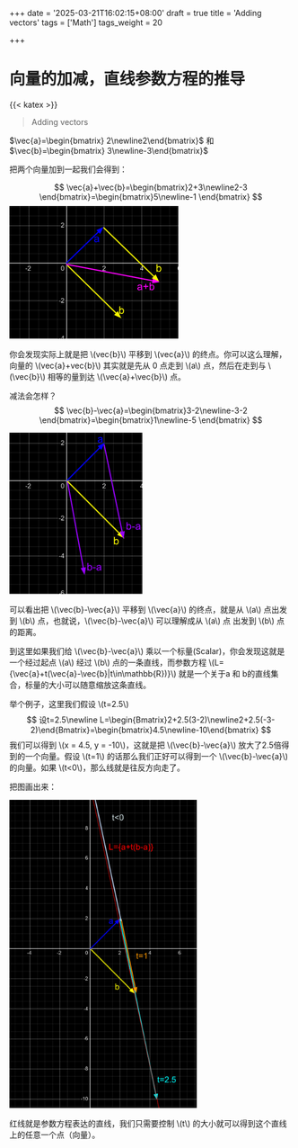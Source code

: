 +++
date = '2025-03-21T16:02:15+08:00'
draft = true
title = 'Adding vectors'
tags = ['Math']
tags_weight = 20

+++

# 向量的加减，直线参数方程的推导

{{< katex >}}

> Adding vectors

$\vec{a}=\begin{bmatrix} 2\newline2\end{bmatrix}$ 和 $\vec{b}=\begin{bmatrix} 3\newline-3\end{bmatrix}$

把两个向量加到一起我们会得到：

$$
\vec{a}+\vec{b}=\begin{bmatrix}2+3\newline2-3 \end{bmatrix}=\begin{bmatrix}5\newline-1 \end{bmatrix}
$$
![a+b](/ill/addab.png)

你会发现实际上就是把 \\(vec{b}\\) 平移到 \\(vec{a}\\) 的终点。你可以这么理解，向量的 \\(vec{a}+vec{b}\\) 其实就是先从 0 点走到 \\(a\\) 点，然后在走到与 \\(\vec{b}\\) 相等的量到达 \\(\vec{a}+\vec{b}\\) 点。

减法会怎样？
$$
\vec{b}-\vec{a}=\begin{bmatrix}3-2\newline-3-2 \end{bmatrix}=\begin{bmatrix}1\newline-5 \end{bmatrix}
$$

![b-a](/ill/b-a.png)

可以看出把 \\(\vec{b}-\vec{a}\\) 平移到 \\(\vec{a}\\) 的终点，就是从 \\(a\\) 点出发到 \\(b\\) 点，也就说，\\(\vec{b}-\vec{a}\\) 可以理解成从 \\(a\\) 点 出发到 \\(b\\) 点的距离。

到这里如果我们给 \\(\vec{b}-\vec{a}\\) 乘以一个标量(Scalar)，你会发现这就是一个经过起点 \\(a\\) 经过 \\(b\\) 点的一条直线，而参数方程 \\(L=\{\vec{a}+t(\vec{a}-\vec{b}|t\in\mathbb{R})\}\\) 就是一个关于a 和 b的直线集合，标量的大小可以随意缩放这条直线。

举个例子，这里我们假设 \\(t=2.5\\)
$$
设t=2.5\newline L=\begin{Bmatrix}2+2.5(3-2)\newline2+2.5(-3-2)\end{Bmatrix}=\begin{bmatrix}4.5\newline-10\end{bmatrix}
$$
我们可以得到 \\(x = 4.5, y = -10\\)，这就是把 \\(\vec{b}-\vec{a}\\) 放大了2.5倍得到的一个向量。假设 \\(t=1\\) 的话那么我们正好可以得到一个 \\(\vec{b}-\vec{a}\\) 的向量。如果 \\(t<0\\)，那么线就是往反方向走了。

把图画出来：

<img src="/ill/SetL.png" alt="SetL" style="zoom: 80%;" />

红线就是参数方程表达的直线，我们只需要控制 \\(t\\) 的大小就可以得到这个直线上的任意一个点（向量）。
